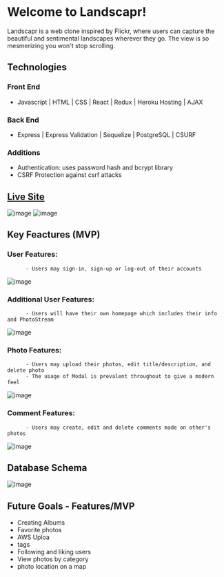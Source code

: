 # Welcome to Landscapr!

Landscapr is a web clone inspired by Flickr, where users can capture the beautiful and sentimental landscapes wherever they go. The view is so mesmerizing you won't stop scrolling.


## Technologies
  ### Front End
  - Javascript | HTML | CSS | React | Redux | Heroku Hosting | AJAX
  ### Back End
  - Express | Express Validation | Sequelize | PostgreSQL | CSURF 
  ### Additions
  - Authentication: uses password hash and bcrypt library
  - CSRF Protection against csrf attacks
 
 
## [Live Site](https://land-scapr.herokuapp.com/) 
  ![image](https://user-images.githubusercontent.com/78452452/129506165-c95a6280-d49c-4989-a398-89f6fa326254.png)
  ![image](https://user-images.githubusercontent.com/78452452/129506449-60c471b7-e0ec-47b1-9293-cb57f0474871.png)

 
## Key Feactures (MVP)
   ### User Features: 
          - Users may sign-in, sign-up or log-out of their accounts
   ![image](https://user-images.githubusercontent.com/78452452/129507228-d32f9791-1580-418d-b772-e8354e669338.png)

   ### Additional User Features: 
          - Users will have their own homepage which includes their info and PhotoStream
   ![image](https://user-images.githubusercontent.com/78452452/129506642-6f05114e-e181-4faf-ac02-79d5ffac1716.png)
   
   ### Photo Features: 
          - Users may upload their photos, edit title/description, and delete photo
          - The usage of Modal is prevalent throughout to give a modern feel
   ![image](https://user-images.githubusercontent.com/78452452/129506875-7a666c97-9d16-4eca-bd5f-fd26f66cfb0f.png)

   ### Comment Features: 
          - Users may create, edit and delete comments made on other's photos
   ![image](https://user-images.githubusercontent.com/78452452/129507024-70fb387b-4ef6-4dab-a68d-37e05bd7f810.png)

## Database Schema
   ![image](https://user-images.githubusercontent.com/78452452/129505233-ad6e9c41-8763-4965-82f4-367c6560d125.png)


## Future Goals - Features/MVP
  - Creating Albums
  - Favorite photos
  - AWS Uploa
  - tags
  - Following and liking users
  - View photos by category
  - photo location on a map

